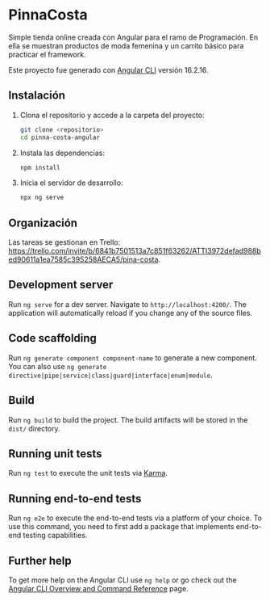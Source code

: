 # PinnaCosta

Simple tienda online creada con Angular para el ramo de Programación. En ella se muestran productos de moda femenina y un carrito básico para practicar el framework.

Este proyecto fue generado con [Angular CLI](https://github.com/angular/angular-cli) versión 16.2.16.

## Instalación

1. Clona el repositorio y accede a la carpeta del proyecto:
   ```bash
   git clone <repositorio>
   cd pinna-costa-angular
   ```
2. Instala las dependencias:
   ```bash
   npm install
   ```
3. Inicia el servidor de desarrollo:
   ```bash
   npx ng serve
   ```

## Organización


Las tareas se gestionan en Trello: https://trello.com/invite/b/6841b7501513a7c851f63262/ATTI3972defad988bed90611a1ea7585c395258AECA5/pina-costa.


## Development server

Run `ng serve` for a dev server. Navigate to `http://localhost:4200/`. The application will automatically reload if you change any of the source files.

## Code scaffolding

Run `ng generate component component-name` to generate a new component. You can also use `ng generate directive|pipe|service|class|guard|interface|enum|module`.

## Build

Run `ng build` to build the project. The build artifacts will be stored in the `dist/` directory.

## Running unit tests

Run `ng test` to execute the unit tests via [Karma](https://karma-runner.github.io).

## Running end-to-end tests

Run `ng e2e` to execute the end-to-end tests via a platform of your choice. To use this command, you need to first add a package that implements end-to-end testing capabilities.

## Further help

To get more help on the Angular CLI use `ng help` or go check out the [Angular CLI Overview and Command Reference](https://angular.io/cli) page.
